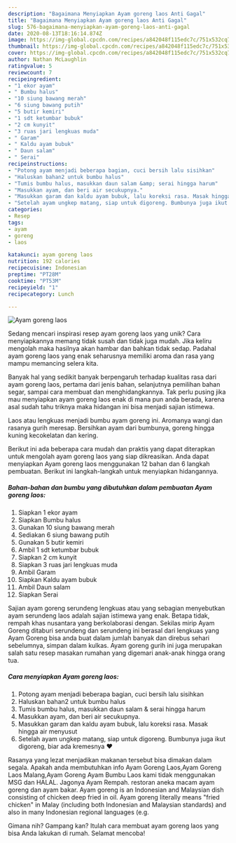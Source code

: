 ```yaml
---
description: "Bagaimana Menyiapkan Ayam goreng laos Anti Gagal"
title: "Bagaimana Menyiapkan Ayam goreng laos Anti Gagal"
slug: 576-bagaimana-menyiapkan-ayam-goreng-laos-anti-gagal
date: 2020-08-13T18:16:14.874Z
image: https://img-global.cpcdn.com/recipes/a842048f115edc7c/751x532cq70/ayam-goreng-laos-foto-resep-utama.jpg
thumbnail: https://img-global.cpcdn.com/recipes/a842048f115edc7c/751x532cq70/ayam-goreng-laos-foto-resep-utama.jpg
cover: https://img-global.cpcdn.com/recipes/a842048f115edc7c/751x532cq70/ayam-goreng-laos-foto-resep-utama.jpg
author: Nathan McLaughlin
ratingvalue: 5
reviewcount: 7
recipeingredient:
- "1 ekor ayam"
- " Bumbu halus"
- "10 siung bawang merah"
- "6 siung bawang putih"
- "5 butir kemiri"
- "1 sdt ketumbar bubuk"
- "2 cm kunyit"
- "3 ruas jari lengkuas muda"
- " Garam"
- " Kaldu ayam bubuk"
- " Daun salam"
- " Serai"
recipeinstructions:
- "Potong ayam menjadi beberapa bagian, cuci bersih lalu sisihkan"
- "Haluskan bahan2 untuk bumbu halus"
- "Tumis bumbu halus, masukkan daun salam &amp; serai hingga harum"
- "Masukkan ayam, dan beri air secukupnya."
- "Masukkan garam dan kaldu ayam bubuk, lalu koreksi rasa. Masak hingga air menyusut"
- "Setelah ayam ungkep matang, siap untuk digoreng. Bumbunya juga ikut digoreng, biar ada kremesnya ❤️"
categories:
- Resep
tags:
- ayam
- goreng
- laos

katakunci: ayam goreng laos 
nutrition: 192 calories
recipecuisine: Indonesian
preptime: "PT28M"
cooktime: "PT53M"
recipeyield: "1"
recipecategory: Lunch

---
```



![Ayam goreng laos](https://img-global.cpcdn.com/recipes/a842048f115edc7c/751x532cq70/ayam-goreng-laos-foto-resep-utama.jpg)

Sedang mencari inspirasi resep ayam goreng laos yang unik? Cara menyiapkannya memang tidak susah dan tidak juga mudah. Jika keliru mengolah maka hasilnya akan hambar dan bahkan tidak sedap. Padahal ayam goreng laos yang enak seharusnya memiliki aroma dan rasa yang mampu memancing selera kita.

Banyak hal yang sedikit banyak berpengaruh terhadap kualitas rasa dari ayam goreng laos, pertama dari jenis bahan, selanjutnya pemilihan bahan segar, sampai cara membuat dan menghidangkannya. Tak perlu pusing jika mau menyiapkan ayam goreng laos enak di mana pun anda berada, karena asal sudah tahu triknya maka hidangan ini bisa menjadi sajian istimewa.

Laos atau lengkuas menjadi bumbu ayam goreng ini. Aromanya wangi dan rasanya gurih meresap. Bersihkan ayam dari bumbunya, goreng hingga kuning kecokelatan dan kering.


Berikut ini ada beberapa cara mudah dan praktis yang dapat diterapkan untuk mengolah ayam goreng laos yang siap dikreasikan. Anda dapat menyiapkan Ayam goreng laos menggunakan 12 bahan dan 6 langkah pembuatan. Berikut ini langkah-langkah untuk menyiapkan hidangannya.

<!--inarticleads1-->

##### Bahan-bahan dan bumbu yang dibutuhkan dalam pembuatan Ayam goreng laos:

1. Siapkan 1 ekor ayam
1. Siapkan  Bumbu halus
1. Gunakan 10 siung bawang merah
1. Sediakan 6 siung bawang putih
1. Gunakan 5 butir kemiri
1. Ambil 1 sdt ketumbar bubuk
1. Siapkan 2 cm kunyit
1. Siapkan 3 ruas jari lengkuas muda
1. Ambil  Garam
1. Siapkan  Kaldu ayam bubuk
1. Ambil  Daun salam
1. Siapkan  Serai


Sajian ayam goreng serundeng lengkuas atau yang sebagian menyebutkan ayam serundeng laos adalah sajian istimewa yang enak. Betapa tidak, rempah khas nusantara yang berkolaborasi dengan. Sekilas mirip Ayam Goreng ditaburi serundeng dan serundeng ini berasal dari lengkuas yang Ayam Goreng bisa anda buat dalam jumlah banyak dan direbus sehari sebelumnya, simpan dalam kulkas. Ayam goreng gurih ini juga merupakan salah satu resep masakan rumahan yang digemari anak-anak hingga orang tua. 

<!--inarticleads2-->

##### Cara menyiapkan Ayam goreng laos:

1. Potong ayam menjadi beberapa bagian, cuci bersih lalu sisihkan
1. Haluskan bahan2 untuk bumbu halus
1. Tumis bumbu halus, masukkan daun salam &amp; serai hingga harum
1. Masukkan ayam, dan beri air secukupnya.
1. Masukkan garam dan kaldu ayam bubuk, lalu koreksi rasa. Masak hingga air menyusut
1. Setelah ayam ungkep matang, siap untuk digoreng. Bumbunya juga ikut digoreng, biar ada kremesnya ❤️


Rasanya yang lezat menjadikan makanan tersebut bisa dimakan dalam segala. Apakah anda membutuhkan info Ayam Goreng Laos,Ayam Goreng Laos Malang,Ayam Goreng Ayam Bumbu Laos kami tidak menggunakan MSG dan HALAL. Jagonya Ayam Rempah. restoran aneka macam ayam goreng dan ayam bakar. Ayam goreng is an Indonesian and Malaysian dish consisting of chicken deep fried in oil. Ayam goreng literally means &#34;fried chicken&#34; in Malay (including both Indonesian and Malaysian standards) and also in many Indonesian regional languages (e.g. 

Gimana nih? Gampang kan? Itulah cara membuat ayam goreng laos yang bisa Anda lakukan di rumah. Selamat mencoba!
